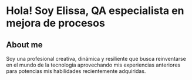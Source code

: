 # Hola! Soy Elissa, QA especialista en mejora de procesos

## About me

Soy una profesional creativa, dinámica y resiliente que busca reinventarse en el mundo de la tecnología aprovechando mis experiencias anteriores para potencias mis habilidades recientemente adquiridas.